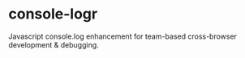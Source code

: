 # console-logr
Javascript console.log enhancement for team-based cross-browser development &amp; debugging.
